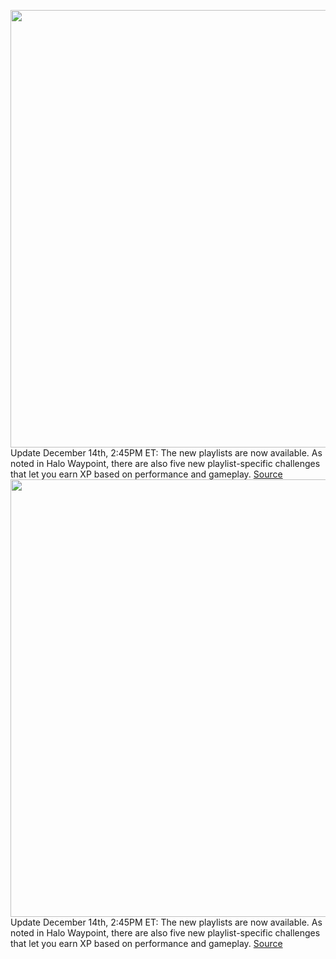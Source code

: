 <img src='https://cdn.vox-cdn.com/thumbor/ukK-YsVe8Jj97UR2KKKWkHBwpV4=/0x0:1200x675/1200x800/filters:focal(504x242:696x434)/cdn.vox-cdn.com/uploads/chorus_image/image/70259864/HaloInfinite_Inline3.0.jpg' width='700px' /><br/>
Update December 14th, 2:45PM ET: The new playlists are now available. As noted in Halo Waypoint, there are also five new playlist-specific challenges that let you earn XP based on performance and gameplay.
<a href='https://www.theverge.com/2021/12/11/22829744/halo-infinite-playlists-slayer'> Source <a/><img src='https://cdn.vox-cdn.com/thumbor/ukK-YsVe8Jj97UR2KKKWkHBwpV4=/0x0:1200x675/1200x800/filters:focal(504x242:696x434)/cdn.vox-cdn.com/uploads/chorus_image/image/70259864/HaloInfinite_Inline3.0.jpg' width='700px' /><br/>
Update December 14th, 2:45PM ET: The new playlists are now available. As noted in Halo Waypoint, there are also five new playlist-specific challenges that let you earn XP based on performance and gameplay.
<a href='https://www.theverge.com/2021/12/11/22829744/halo-infinite-playlists-slayer'> Source <a/>